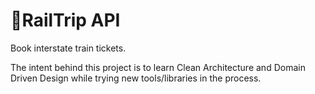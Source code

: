 # 🚆RailTrip API
Book interstate train tickets.

The intent behind this project is to learn Clean Architecture and Domain Driven Design while trying new tools/libraries in the process.
